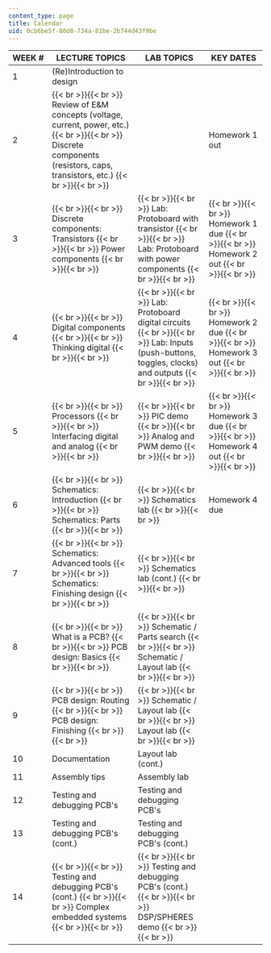 ```yaml
---
content_type: page
title: Calendar
uid: 0cb6be5f-80d8-734a-81be-2b744d43f9be
---
```


| WEEK # | LECTURE TOPICS | LAB TOPICS | KEY DATES |
| --- | --- | --- | --- |
| 1 | (Re)Introduction to design | &nbsp; |
| 2 |  {{< br >}}{{< br >}} Review of E&M concepts (voltage, current, power, etc.) {{< br >}}{{< br >}} Discrete components (resistors, caps, transistors, etc.) {{< br >}}{{< br >}}  | &nbsp; | Homework 1 out |
| 3 |  {{< br >}}{{< br >}} Discrete components: Transistors {{< br >}}{{< br >}} Power components {{< br >}}{{< br >}}  |  {{< br >}}{{< br >}} Lab: Protoboard with transistor {{< br >}}{{< br >}} Lab: Protoboard with power components {{< br >}}{{< br >}}  |  {{< br >}}{{< br >}} Homework 1 due {{< br >}}{{< br >}} Homework 2 out {{< br >}}{{< br >}}  |
| 4 |  {{< br >}}{{< br >}} Digital components {{< br >}}{{< br >}} Thinking digital {{< br >}}{{< br >}}  |  {{< br >}}{{< br >}} Lab: Protoboard digital circuits {{< br >}}{{< br >}} Lab: Inputs (push-buttons, toggles, clocks) and outputs {{< br >}}{{< br >}}  |  {{< br >}}{{< br >}} Homework 2 due {{< br >}}{{< br >}} Homework 3 out {{< br >}}{{< br >}}  |
| 5 |  {{< br >}}{{< br >}} Processors {{< br >}}{{< br >}} Interfacing digital and analog {{< br >}}{{< br >}}  |  {{< br >}}{{< br >}} PIC demo {{< br >}}{{< br >}} Analog and PWM demo {{< br >}}{{< br >}}  |  {{< br >}}{{< br >}} Homework 3 due {{< br >}}{{< br >}} Homework 4 out {{< br >}}{{< br >}}  |
| 6 |  {{< br >}}{{< br >}} Schematics: Introduction {{< br >}}{{< br >}} Schematics: Parts {{< br >}}{{< br >}}  |  {{< br >}}{{< br >}} Schematics lab {{< br >}}{{< br >}}  | Homework 4 due |
| 7 |  {{< br >}}{{< br >}} Schematics: Advanced tools {{< br >}}{{< br >}} Schematics: Finishing design {{< br >}}{{< br >}}  |  {{< br >}}{{< br >}} Schematics lab (cont.) {{< br >}}{{< br >}}  | &nbsp; |
| 8 |  {{< br >}}{{< br >}} What is a PCB? {{< br >}}{{< br >}} PCB design: Basics {{< br >}}{{< br >}}  |  {{< br >}}{{< br >}} Schematic / Parts search {{< br >}}{{< br >}} Schematic / Layout lab {{< br >}}{{< br >}}  | &nbsp; |
| 9 |  {{< br >}}{{< br >}} PCB design: Routing {{< br >}}{{< br >}} PCB design: Finishing {{< br >}}{{< br >}}  |  {{< br >}}{{< br >}} Schematic / Layout lab {{< br >}}{{< br >}} Layout lab {{< br >}}{{< br >}}  | &nbsp; |
| 10 | Documentation | Layout lab (cont.) | &nbsp; |
| 11 | Assembly tips | Assembly lab | &nbsp; |
| 12 | Testing and debugging PCB's | Testing and debugging PCB's | &nbsp; |
| 13 | Testing and debugging PCB's (cont.) | Testing and debugging PCB's (cont.) | &nbsp; |
| 14 |  {{< br >}}{{< br >}} Testing and debugging PCB's (cont.) {{< br >}}{{< br >}} Complex embedded systems {{< br >}}{{< br >}}  |  {{< br >}}{{< br >}} Testing and debugging PCB's (cont.) {{< br >}}{{< br >}} DSP/SPHERES demo {{< br >}}{{< br >}}  |